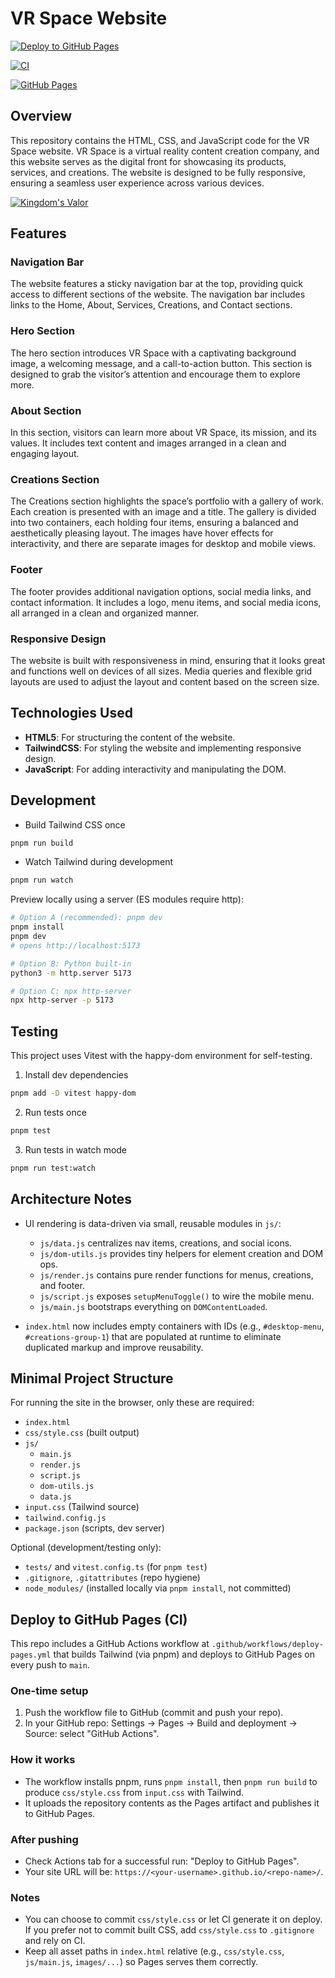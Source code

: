 # VR Space Website

[![Deploy to GitHub Pages](https://github.com/ChainsQueenEth/vrspace/actions/workflows/deploy-pages.yml/badge.svg?branch=main)](https://github.com/ChainsQueenEth/vrspace/actions/workflows/deploy-pages.yml)

[![CI](https://github.com/ChainsQueenEth/web3dashboard/actions/workflows/ci.yml/badge.svg)](https://github.com/ChainsQueenEth/web3dashboard/actions/workflows/ci.yml)

[![GitHub Pages](https://img.shields.io/github/deployments/ChainsQueenEth/vrspace/github-pages?label=github%20pages&logo=github)](https://github.com/ChainsQueenEth/vrspace/deployments/github-pages)


## Overview

This repository contains the HTML, CSS, and JavaScript code for the VR Space website. VR Space is a virtual reality content creation company, and this website serves as the digital front for showcasing its products, services, and creations. The website is designed to be fully responsive, ensuring a seamless user experience across various devices.

[![Kingdom's Valor](https://github.com/WebDevVenus/vrspace/blob/main/images/desktop/webpage.png)](https://webdevvenus.github.io/vrspace/)

## Features

### Navigation Bar

The website features a sticky navigation bar at the top, providing quick access to different sections of the website. The navigation bar includes links to the Home, About, Services, Creations, and Contact sections.

### Hero Section

The hero section introduces VR Space with a captivating background image, a welcoming message, and a call-to-action button. This section is designed to grab the visitor’s attention and encourage them to explore more.

### About Section

In this section, visitors can learn more about VR Space, its mission, and its values. It includes text content and images arranged in a clean and engaging layout.

### Creations Section

The Creations section highlights the space’s portfolio with a gallery of work. Each creation is presented with an image and a title. The gallery is divided into two containers, each holding four items, ensuring a balanced and aesthetically pleasing layout. The images have hover effects for interactivity, and there are separate images for desktop and mobile views.

### Footer

The footer provides additional navigation options, social media links, and contact information. It includes a logo, menu items, and social media icons, all arranged in a clean and organized manner.

### Responsive Design

The website is built with responsiveness in mind, ensuring that it looks great and functions well on devices of all sizes. Media queries and flexible grid layouts are used to adjust the layout and content based on the screen size.

## Technologies Used

- **HTML5**: For structuring the content of the website.
- **TailwindCSS**: For styling the website and implementing responsive design.
- **JavaScript**: For adding interactivity and manipulating the DOM.

## Development

- Build Tailwind CSS once

```sh
pnpm run build
```

- Watch Tailwind during development

```sh
pnpm run watch
```

Preview locally using a server (ES modules require http):

```sh
# Option A (recommended): pnpm dev
pnpm install
pnpm dev
# opens http://localhost:5173

# Option B: Python built-in
python3 -m http.server 5173

# Option C: npx http-server
npx http-server -p 5173
```

## Testing

This project uses Vitest with the happy-dom environment for self-testing.

1) Install dev dependencies

```sh
pnpm add -D vitest happy-dom
```

2) Run tests once

```sh
pnpm test
```

3) Run tests in watch mode

```sh
pnpm run test:watch
```

## Architecture Notes

- UI rendering is data-driven via small, reusable modules in `js/`:
  - `js/data.js` centralizes nav items, creations, and social icons.
  - `js/dom-utils.js` provides tiny helpers for element creation and DOM ops.
  - `js/render.js` contains pure render functions for menus, creations, and footer.
  - `js/script.js` exposes `setupMenuToggle()` to wire the mobile menu.
  - `js/main.js` bootstraps everything on `DOMContentLoaded`.

- `index.html` now includes empty containers with IDs (e.g., `#desktop-menu`, `#creations-group-1`) that are populated at runtime to eliminate duplicated markup and improve reusability.


## Minimal Project Structure

For running the site in the browser, only these are required:

- `index.html`
- `css/style.css` (built output)
- `js/`
  - `main.js`
  - `render.js`
  - `script.js`
  - `dom-utils.js`
  - `data.js`
- `input.css` (Tailwind source)
- `tailwind.config.js`
- `package.json` (scripts, dev server)

Optional (development/testing only):

- `tests/` and `vitest.config.ts` (for `pnpm test`)
- `.gitignore`, `.gitattributes` (repo hygiene)
- `node_modules/` (installed locally via `pnpm install`, not committed)


## Deploy to GitHub Pages (CI)

This repo includes a GitHub Actions workflow at `.github/workflows/deploy-pages.yml` that builds Tailwind (via pnpm) and deploys to GitHub Pages on every push to `main`.

### One-time setup

1. Push the workflow file to GitHub (commit and push your repo).
2. In your GitHub repo: Settings → Pages → Build and deployment → Source: select "GitHub Actions".

### How it works

- The workflow installs pnpm, runs `pnpm install`, then `pnpm run build` to produce `css/style.css` from `input.css` with Tailwind.
- It uploads the repository contents as the Pages artifact and publishes it to GitHub Pages.

### After pushing

- Check Actions tab for a successful run: "Deploy to GitHub Pages".
- Your site URL will be: `https://<your-username>.github.io/<repo-name>/`.

### Notes

- You can choose to commit `css/style.css` or let CI generate it on deploy. If you prefer not to commit built CSS, add `css/style.css` to `.gitignore` and rely on CI.
- Keep all asset paths in `index.html` relative (e.g., `css/style.css`, `js/main.js`, `images/...`) so Pages serves them correctly.
